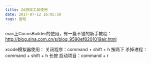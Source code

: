 ```yaml
---
title: 2d游戏工具使用
date: 2017-07-12 16:05:50
tags: 游戏
---
```


mac上CocosBuilder的使用，有一篇不错的新手教程：  
http://blog.sina.com.cn/s/blog_9590ef8201019air.html


xcode模拟器使用：
关闭程序：command + shift + h  按两下
杀掉进程：command + shift + h 长按
启动项目：command + r

